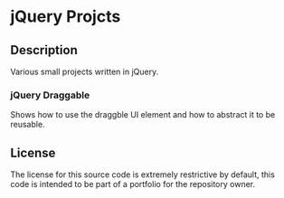 # jQuery Projcts

## Description
Various small projects written in jQuery.

### jQuery Draggable
Shows how to use the draggble UI element and how to abstract it to be reusable.

## License
The license for this source code is extremely restrictive by default, this code is intended to be part of a portfolio for the repository owner.
